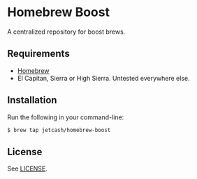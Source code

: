 # Homebrew Boost

A centralized repository for boost brews.

## Requirements

* [Homebrew](https://github.com/Homebrew/brew)
* El Capitan, Sierra or High Sierra. Untested everywhere else.

## Installation

Run the following in your command-line:

```sh
$ brew tap jetcash/homebrew-boost
```

## License

See [LICENSE](LICENSE).